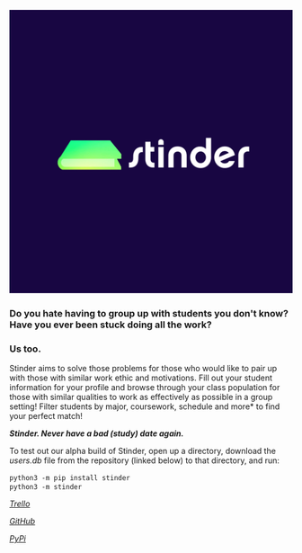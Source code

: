 ![alt text](https://github.com/gibbons-eddie/Stinder/blob/main/stinder/resources/images/IMG_4845.JPG)

<h3>Do you hate having to group up with students you don't know? Have you ever been stuck doing all the work?</h3>
<h3>Us too.</h3>

Stinder aims to solve those problems for those who would like to pair up with those with similar work ethic and motivations. Fill out your student information for your profile and browse through your class population for those with similar qualities to work as effectively as possible in a group setting! Filter students by major, coursework, schedule and more* to find your perfect match!

***Stinder. Never have a bad (study) date again.***

To test out our alpha build of Stinder, open up a directory, download the *users.db* file from the repository (linked below) to that directory, and run: 

    python3 -m pip install stinder
    python3 -m stinder

[*Trello*](https://trello.com/b/WMZnG8PD/stinder)

[*GitHub*](https://github.com/gibbons-eddie/Stinder)

[*PyPi*](https://pypi.org/project/stinder/0.0.1/)
